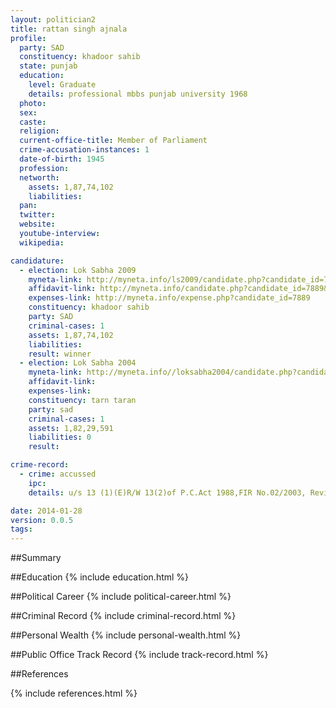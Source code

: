 ```yaml
---
layout: politician2
title: rattan singh ajnala
profile: 
  party: SAD
  constituency: khadoor sahib
  state: punjab
  education: 
    level: Graduate
    details: professional mbbs punjab university 1968
  photo: 
  sex: 
  caste: 
  religion: 
  current-office-title: Member of Parliament
  crime-accusation-instances: 1
  date-of-birth: 1945
  profession: 
  networth: 
    assets: 1,87,74,102
    liabilities: 
  pan: 
  twitter: 
  website: 
  youtube-interview: 
  wikipedia: 

candidature: 
  - election: Lok Sabha 2009
    myneta-link: http://myneta.info/ls2009/candidate.php?candidate_id=7889
    affidavit-link: http://myneta.info/candidate.php?candidate_id=7889&scan=original
    expenses-link: http://myneta.info/expense.php?candidate_id=7889
    constituency: khadoor sahib 
    party: SAD
    criminal-cases: 1
    assets: 1,87,74,102
    liabilities: 
    result: winner 
  - election: Lok Sabha 2004
    myneta-link: http://myneta.info//loksabha2004/candidate.php?candidate_id=3108
    affidavit-link: 
    expenses-link: 
    constituency: tarn taran 
    party: sad
    criminal-cases: 1
    assets: 1,82,29,591
    liabilities: 0
    result:  

crime-record: 
  - crime: accussed
    ipc: 
    details: u/s 13 (1)(E)R/W 13(2)of P.C.Act 1988,FIR No.02/2003, Revision No 913 of 2009 pending before High Court. 

date: 2014-01-28
version: 0.0.5
tags: 
---
```

##Summary


##Education
{% include education.html %}


##Political Career
{% include political-career.html %}


##Criminal Record
{% include criminal-record.html %}


##Personal Wealth
{% include personal-wealth.html %}


##Public Office Track Record
{% include track-record.html %}


##References


{% include references.html %}